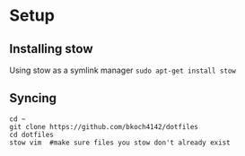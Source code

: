 # Setup 

## Installing stow
Using stow as a symlink manager
`sudo apt-get install stow`

## Syncing
```
cd ~
git clone https://github.com/bkoch4142/dotfiles
cd dotfiles
stow vim  #make sure files you stow don't already exist
```
